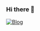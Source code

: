 ### Hi there 👋

[![Blog](https://img.shields.io/badge/linktree-39E09B?style=for-the-badge&logo=linktree&logoColor=white)](https://linktr.ee/loulouiz)

